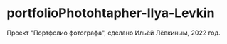 # portfolioPhotohtapher-Ilya-Levkin
Проект "Портфолио фотографа", сделано Ильёй Лёвкиным, 2022 год.
